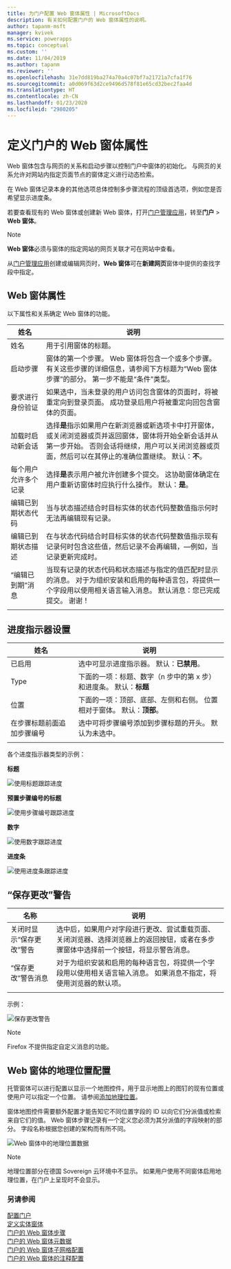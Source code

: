 ```yaml
---
title: 为门户配置 Web 窗体属性 | MicrosoftDocs
description: 有关如何配置门户的 Web 窗体属性的说明。
author: tapanm-msft
manager: kvivek
ms.service: powerapps
ms.topic: conceptual
ms.custom: ''
ms.date: 11/04/2019
ms.author: tapanm
ms.reviewer: ''
ms.openlocfilehash: 31e7dd819ba274a70a4c07bf7a21721a7cfa1f76
ms.sourcegitcommit: a0d069f63d2ce9496d578f81e65cd32bec2faa4d
ms.translationtype: HT
ms.contentlocale: zh-CN
ms.lasthandoff: 01/23/2020
ms.locfileid: "2980205"
---
```

# <a name="define-web-form-properties-for-portals"></a>定义门户的 Web 窗体属性

Web 窗体包含与网页的关系和启动步骤以控制门户中窗体的初始化。 与网页的关系允许对网站内指定页面节点的窗体定义进行动态检索。  

在 Web 窗体记录本身的其他选项总体控制多步骤流程的顶级首选项，例如您是否希望显示进度条。

若要查看现有的 Web 窗体或创建新 Web 窗体，打开[门户管理应用](configure-portal.md)，转至**门户** > **Web 窗体**。

> [!Note]
> **Web 窗体**必须与窗体的指定网站的网页关联才可在网站中查看。  

从[门户管理应用](configure-portal.md)创建或编辑网页时，**Web 窗体**可在**新建网页**窗体中提供的查找字段中指定。

## <a name="web-form-attributes"></a>Web 窗体属性

以下属性和关系确定 Web 窗体的功能。


|                姓名                 |                                                                                                                                                                                        说明                                                                                                                                                                                         |
|-------------------------------------|--------------------------------------------------------------------------------------------------------------------------------------------------------------------------------------------------------------------------------------------------------------------------------------------------------------------------------------------------------------------------------------------|
|                姓名                 |                                                                                                                                                                          用于引用窗体的标题。                                                                                                                                                                           |
|             启动步骤              |                                                                                窗体的第一个步骤。 Web 窗体将包含一个或多个步骤。 有关这些步骤的详细信息，请参阅下方标题为“Web 窗体步骤”的部分。 第一步不能是“条件”类型。                                                                                |
|       要求进行身份验证       |                                                                              如果选中，当未登录的用户访问包含窗体的页面时，将被重定向到登录页面。 成功登录后用户将被重定向回包含窗体的页面。                                                                               |
|      加载时启动新会话      |              选择**是**指示如果用户在新浏览器或新选项卡中打开窗体，或关闭浏览器或页并返回窗体，窗体将开始全新会话并从第一步开始。 否则会话将继续，用户可以关闭浏览器或页面，然后可以在其停止的准确位置继续。 默认：**不**。               |
| 每个用户允许多个记录 |                                                                                                  选择**是**表示用户被允许创建多个提交。 这协助窗体确定在用户重新访窗体时应执行什么操作。 默认：**是**。                                                                                                   |
|       编辑已到期状态代码       |                                                                                                                    当与状态描述结合时目标实体的状态代码整数值指示何时无法再编辑现有记录。                                                                                                                     |
|     编辑已到期状态描述      |                                                                       在与状态代码结合时目标实体的状态代码整数值指示现有记录何时包含这些值，然后记录不会再编辑，&mdash;例如，当记录更新完成时。                                                                       |
|        “编辑已到期”消息         | 当现有记录的状态代码和状态描述与指定的值匹配时显示的消息。 对于为组织安装和启用的每种语言包，将提供一个字段用以使用相关语言输入消息。 默认消息：您已完成提交。 谢谢！ |
|                                     |                                                                                                                                                                                                                                                                                                                                                                                            |

## <a name="progress-indicator-settings"></a>进度指示器设置

| 姓名                              | 说明                                                                                          |
|-----------------------------------|------------------------------------------------------------------------------------------------------|
| 已启用                           | 选中可显示进度指示器。 默认：**已禁用**。                                      |
| Type                              | 下面的一项：标题、数字（n 步中的第 x 步）和进度条。 默认：**标题**                                                                                    |
| 位置                          | 下面的一项：顶部、底部、左侧和右侧。 位置相对于窗体。 默认：**顶部**。                                                   |
| 在步骤标题前面追加步骤编号 | 选中可将步骤编号添加到步骤标题的开头。 默认为未选中。 |
||

各个进度指示器类型的示例：

**标题**

![使用标题跟踪进度](../media/track-progress-title.png "使用标题跟踪进度")  

**预置步骤编号的标题**

![使用步骤编号跟踪进度](../media/track-progress-step-number.png "使用步骤编号跟踪进度")  

**数字**

![使用数字跟踪进度](../media/track-progress-numeral.png "使用数字跟踪进度")  

**进度条**

![使用进度条跟踪进度](../media/track-progress-bar.png "使用进度条跟踪进度")  

## <a name="save-changes-warning"></a>“保存更改”警告 

|                 名称                  |                                                                                                                                说明                                                                                                                                |
|---------------------------------------|---------------------------------------------------------------------------------------------------------------------------------------------------------------------------------------------------------------------------------------------------------------------------|
| 关闭时显示“保存更改”警告 |                         选中后，如果用户对字段进行更改、尝试重载页面、关闭浏览器、选择浏览器上的返回按钮，或者在多步骤窗体中选择前一个按钮，将显示警告消息。                         |
|     “保存更改”警告消息      | 对于为组织安装和启用的每种语言包，将提供一个字段用以使用相关语言输入消息。 如果消息不指定，将使用浏览器的默认项。 |
|                                       |                                                                                                                                                                                                                                                                           |

示例：

![保存更改警告](../media/save-changes-warning.png "保存更改警告")  

>[!Note]
> Firefox 不提供指定自定义消息的功能。

## <a name="geolocation-configuration-for-web-form"></a>Web 窗体的地理位置配置

托管窗体可以进行配置以显示一个地图控件，用于显示地图上的图钉的现有位置或使用户可以指定一个位置。 请参阅[添加地理位置](add-geolocation.md)。

窗体地图控件需要额外配置才能告知它不同位置字段的 ID 以向它们分派值或检索来自它们的值。 Web 窗体步骤记录有一个定义您必须为其分派值的字段映射的部分。 字段名称根据您创建的架构而有所不同。

![Web 窗体中的地理位置数据](../media/geolocation-managed-form.png "Web 窗体中的地理位置数据")

> [!Note]
> 地理位置部分在德国 Sovereign 云环境中不显示。 如果用户使用不同窗体启用地理位置，在门户上呈现时不会显示。

### <a name="see-also"></a>另请参阅

[配置门户](configure-portal.md)  
[定义实体窗体](entity-forms.md)  
[门户的 Web 窗体步骤](web-form-steps.md)  
[门户的 Web 窗体元数据](configure-web-form-metadata.md)  
[门户的 Web 窗体子网格配置](configure-web-form-subgrid.md)  
[门户的 Web 窗体的注释配置](../configure-notes.md)  
